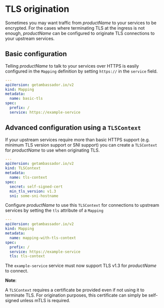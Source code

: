 # TLS origination

Sometimes you may want traffic from $productName$ to your services to be encrypted. For the cases where terminating TLS at the ingress is not enough, $productName$ can be configured to originate TLS connections to your upstream services.

## Basic configuration

Telling $productName$ to talk to your services over HTTPS is easily configured in the `Mapping` definition by setting `https://` in the `service` field.

```yaml
---
apiVersion: getambassador.io/v2
kind: Mapping
metadata:
  name: basic-tls
spec:
  prefix: /
  service: https://example-service
```

## Advanced configuration using a `TLSContext`

If your upstream services require more than basic HTTPS support (e.g. minimum TLS version support or SNI support) you can create a `TLSContext` for $productName$ to use when originating TLS.

```yaml
---
apiVersion: getambassador.io/v2
kind: TLSContext
metadata:
  name: tls-context
spec:
  secret: self-signed-cert
  min_tls_version: v1.3
  sni: some-sni-hostname
```

Configure $productName$ to use this `TLSContext` for connections to upstream services by setting the `tls` attribute of a `Mapping`

```yaml
---
apiVersion: getambassador.io/v2
kind: Mapping
metadata:
  name: mapping-with-tls-context
spec:
  prefix: /
  service: https://example-service
  tls: tls-context
```

The `example-service` service must now support TLS v1.3 for $productName$ to connect.

**Note**:

A `TLSContext` requires a certificate be provided even if not using it to terminate TLS. For origination purposes, this certificate can simply be self-signed unless mTLS is required.
